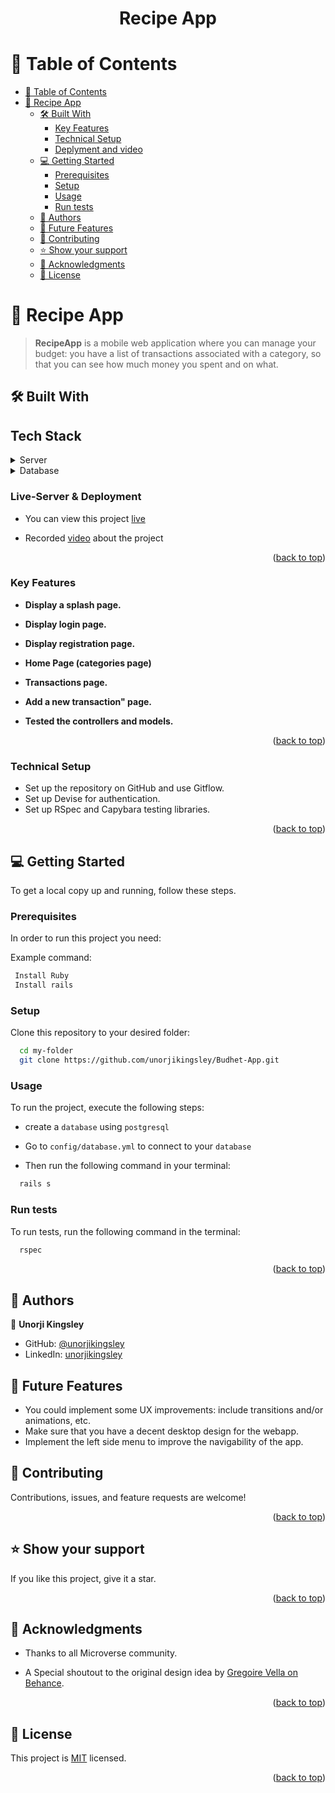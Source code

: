 <div align="center">
  <h1>Recipe App</h1>
</div>

<a name="readme-top"></a>

<!-- TABLE OF CONTENTS -->

# 📗 Table of Contents

- [📗 Table of Contents](#-table-of-contents)
- [📖 Recipe App ](#-blog-app-)
  - [🛠 Built With ](#-built-with-)
    - [Key Features ](#key-features-)
    - [Technical Setup ](#technical-setup-)
    - [Deplyment and video](#live-server--deployment)
  - [💻 Getting Started ](#-getting-started-)
    - [Prerequisites](#prerequisites)
    - [Setup](#setup)
    - [Usage](#usage)
    - [Run tests](#run-tests)
  - [👥 Authors ](#-authors-)
  - [🔭 Future Features ](#-future-features-)
  - [🤝 Contributing ](#-contributing-)
  - [⭐️ Show your support ](#️-show-your-support-)
  - [🙏 Acknowledgments ](#-acknowledgments-)
  - [📝 License ](#-license-)

<!-- PROJECT DESCRIPTION -->

# 📖 Recipe App <a name="about-project"></a>

> **RecipeApp** is a mobile web application where you can manage your budget: you have a list of transactions associated with a category, so that you can see how much money you spent and on what.

## 🛠 Built With <a name="built-with"></a>
<h2> Tech Stack </h2>
<details>
  <summary>Server</summary>
  <ul>
    <li><a href="https://rubyonrails.org/">Ruby on Rails</a></li>
  </ul>
</details>

<details>
<summary>Database</summary>
  <ul>
    <li><a href="https://www.postgresql.org/">PostgreSQL</a></li>
  </ul>
</details>

### Live-Server & Deployment <a name="Live Server"></a>
- You can view this project [live](https://budgetapp-g9r8.onrender.com)

- Recorded [video](https://www.loom.com/share/0fc0de2da72f4192819722835d846c8c) about the project

<p align="right">(<a href="#readme-top">back to top</a>)</p>

<!-- Features -->

### Key Features <a name="key-features"></a>

- **Display a splash page.**

- **Display login page.**

- **Display registration page.**

- **Home Page (categories page)**

- **Transactions page.**

- **Add a new transaction" page.**

- **Tested the controllers and models.**

<p align="right">(<a href="#readme-top">back to top</a>)</p>


### Technical Setup <a name="technical-setup"></a>
- Set up the repository on GitHub and use Gitflow.
- Set up Devise for authentication.
- Set up RSpec and Capybara testing libraries.

<p align="right">(<a href="#readme-top">back to top</a>)</p>

<!-- GETTING STARTED -->

## 💻 Getting Started <a name="getting-started"></a>

To get a local copy up and running, follow these steps.

### Prerequisites

In order to run this project you need:

Example command:

```sh
 Install Ruby
 Install rails
```

### Setup

Clone this repository to your desired folder:

```sh
  cd my-folder
  git clone https://github.com/unorjikingsley/Budhet-App.git
```

### Usage

To run the project, execute the following steps:

- create a `database` using `postgresql`

- Go to `config/database.yml` to connect to your `database`

- Then run the following command in your terminal:

```sh
  rails s
```

### Run tests

To run tests, run the following command in the terminal:

```sh
  rspec
```

<p align="right">(<a href="#readme-top">back to top</a>)</p>

<!-- AUTHORS -->

## 👥 Authors <a name="authors"></a>

👤 **Unorji Kingsley**

- GitHub: [@unorjikingsley](https://github.com/unorjikingsley)
- LinkedIn: [unorjikingsley](linkedin.com/in/unorjikingsley)


## 🔭 Future Features <a name="future-features"></a>

- You could implement some UX improvements: include transitions and/or animations, etc.
- Make sure that you have a decent desktop design for the webapp.
- Implement the left side menu to improve the navigability of the app.

<!-- CONTRIBUTING -->

## 🤝 Contributing <a name="contributing"></a>

Contributions, issues, and feature requests are welcome!

<p align="right">(<a href="#readme-top">back to top</a>)</p>

<!-- SUPPORT -->

## ⭐️ Show your support <a name="support"></a>

If you like this project, give it a star.

<p align="right">(<a href="#readme-top">back to top</a>)</p>

<!-- ACKNOWLEDGEMENTS -->

## 🙏 Acknowledgments <a name="acknowledgements"></a>

- Thanks to all Microverse community.

- A Special shoutout to the original design idea by [Gregoire Vella on Behance](https://www.behance.net/gregoirevella).

<p align="right">(<a href="#readme-top">back to top</a>)</p>

## 📝 License <a name="license"></a>

This project is [MIT](./LICENSE) licensed.

<p align="right">(<a href="#readme-top">back to top</a>)</p>
